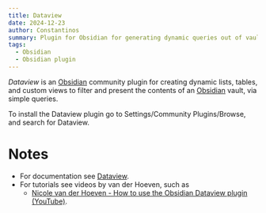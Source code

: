 ```yaml
---
title: Dataview
date: 2024-12-23
author: Constantinos
summary: Plugin for Obsidian for generating dynamic queries out of vault contents. 
tags:
  - Obsidian 
  - Obsidian plugin
---
```


*Dataview* is an [Obsidian](Apparatus/Obsidian.md) community plugin for creating dynamic lists, tables, and custom views to filter and present the contents of an [Obsidian](Apparatus/Obsidian.md) vault, via simple queries.  

To install the Dataview plugin go to Settings/Community Plugins/Browse, and search for Dataview. 
# Notes 
-  For documentation see [Dataview](https://blacksmithgu.github.io/obsidian-dataview/).
- For tutorials see videos by van der Hoeven, such as
	- [Nicole van der Hoeven - How to use the Obsidian Dataview plugin (YouTube)](https://www.youtube.com/watch?v=JTObSymEvWA). 
